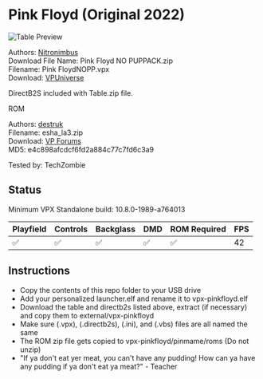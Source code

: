 # Pink Floyd (Original 2022)

![Table Preview](https://vpuniverse.com/screenshots/monthly_2022_05/577783919_PinkFloydtable.png.6f00485359926953feee4b2f66bbd023.png)

Authors: [Nitronimbus](https://vpuniverse.com/profile/10144-nitronimbus/)  
Download File Name: Pink Floyd NO PUPPACK.zip  
Filename: Pink FloydNOPP.vpx  
Download: [VPUniverse](https://vpuniverse.com/files/file/10341-pink-floyd-vpx-cw-pup-pack/)

DirectB2S included with Table.zip file. 

ROM

Authors: [destruk](https://www.vpforums.org/index.php?showuser=5)  
Filename: esha_la3.zip  
Download: [VP Forums](https://www.vpforums.org/index.php?app=downloads&showfile=919)  
MD5: e4c898afcdcf6fd2a884c77c7fd6c3a9

Tested by: TechZombie

## Status 

Minimum VPX Standalone build: 10.8.0-1989-a764013

| Playfield | Controls | Backglass | DMD | ROM Required | FPS | 
|-----------|----------|-----------|-----|--------------|-----|
| :white_check_mark: | :white_check_mark: | :white_check_mark: | :white_check_mark: | :white_check_mark: | 42 |

## Instructions

- Copy the contents of this repo folder to your USB drive
- Add your personalized launcher.elf and rename it to vpx-pinkfloyd.elf
- Download the table and directb2s listed above, extract (if necessary) and copy them to external/vpx-pinkfloyd
- Make sure (.vpx), (.directb2s), (.ini), and (.vbs) files are all named the same
- The ROM zip file gets copied to vpx-pinkfloyd/pinmame/roms (Do not unzip)
- "If ya don't eat yer meat, you can't have any pudding! How can ya have any pudding if ya don't eat ya meat?" - Teacher
